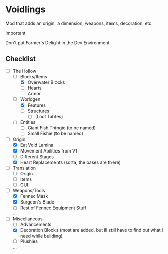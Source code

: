 # Voidlings
Mod that adds an origin, a dimension, weapons, items, decoration, etc.

>[!IMPORTANT]
> Don't put Farmer's Delight in the Dev Environment

## Checklist
- [ ] The Hollow
  - [ ] Blocks/Items
    - [x] Overwater Blocks
    - [ ] Hearts
    - [ ] Armor
  - [ ] Worldgen
    - [X] Features
    - [ ] Structures
      - [ ] (Loot Tables)
  - [ ] Entities
    - [ ] Giant Fish Thingie (to be named)
    - [ ] Small Fishie (to be named)
- [ ] Origin
  - [x] Eat Void Lamina
  - [x] Movement Abilities from V1
  - [ ] Different Stages
  - [x] Heart Replacements (sorta, the bases are there)
- [ ] Translation
  - [ ] Origin
  - [ ] Items
  - [ ] GUI
- [ ] Weapons/Tools
  - [x] Fennec Mask
  - [x] Surgeon's Blade
  - [ ] Rest of Fennec Equipment Stuff
  
  ...
- [ ] Miscellaneous
  - [ ] Advancements
  - [X] Decoration Blocks (most are added, but ill still have to find out what i need while building)
  - [ ] Plushies
  
  ...
